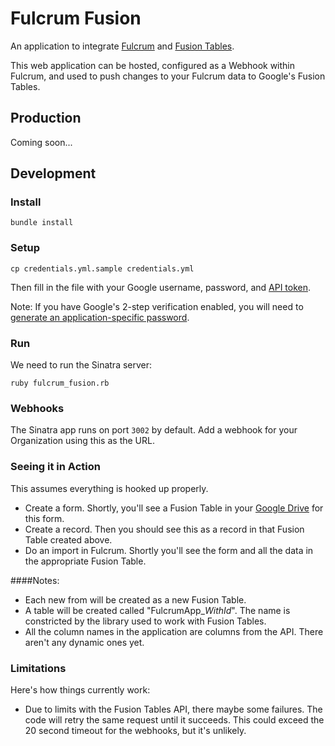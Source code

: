 Fulcrum Fusion
==============

An application to integrate [Fulcrum](http://fulcrumapp.com/) and [Fusion Tables](http://www.google.com/drive/apps.html#fusiontables).

This web application can be hosted, configured as a Webhook within Fulcrum,
and used to push changes to your Fulcrum data to Google's Fusion Tables.

Production
----------

Coming soon...

Development
-----------

### Install

```
bundle install
```

### Setup

```
cp credentials.yml.sample credentials.yml
```

Then fill in the file with your Google username, password, and [API token](https://cloud.google.com/console).

Note: If you have Google's 2-step verification enabled, you will need to
[generate an application-specific password](https://accounts.google.com/b/0/IssuedAuthSubTokens).

### Run

We need to run the Sinatra server:

```
ruby fulcrum_fusion.rb
```

### Webhooks

The Sinatra app runs on port `3002` by default. Add a webhook for your
Organization using this as the URL.

### Seeing it in Action

This assumes everything is hooked up properly.

* Create a form. Shortly, you'll see a Fusion Table in your [Google
Drive](https://drive.google.com/#query?view=2&filter=tables) for this form.
* Create a record. Then you should see this as a record in that Fusion Table
created above.
* Do an import in Fulcrum. Shortly you'll see the form and all the data in the
appropriate Fusion Table.

####Notes:

- Each new from will be created as a new Fusion Table.
- A table will be created called "FulcrumApp_<FormName>_WithId_<FormId>". The
  name is constricted by the library used to work with Fusion Tables.
- All the column names in the application are columns from the API. There
  aren't any dynamic ones yet.

### Limitations

Here's how things currently work:

- Due to limits with the Fusion Tables API, there maybe some failures.  The
  code will retry the same request until it succeeds. This could exceed the 20
  second timeout for the webhooks, but it's unlikely.

